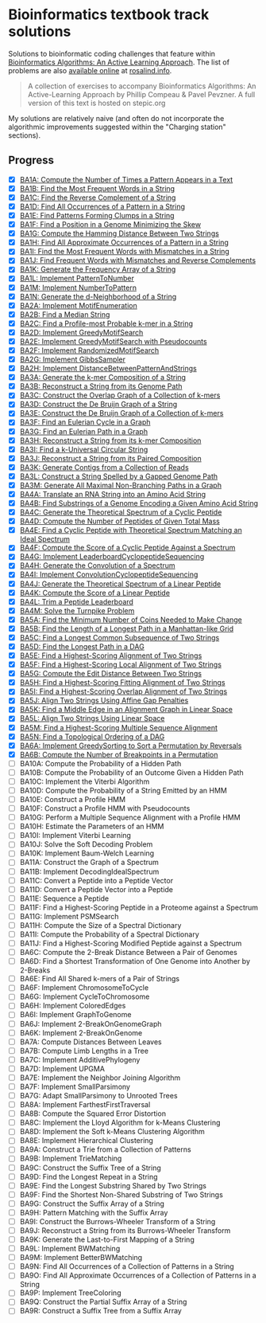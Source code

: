 # Bioinformatics textbook track solutions

Solutions to bioinformatic coding challenges that feature within [Bioinformatics
Algorithms: An Active Learning Approach]. The list of problems are also
[available online] at [rosalind.info].

> A collection of exercises to accompany Bioinformatics Algorithms: An
> Active-Learning Approach by Phillip Compeau & Pavel Pevzner. A full version of
> this text is hosted on stepic.org

My solutions are relatively naive (and often do not incorporate the algorithmic
improvements suggested within the "Charging station" sections).

[available online]: https://rosalind.info/problems/list-view/?location=bioinformatics-textbook-track
[Bioinformatics Algorithms: An Active Learning Approach]: https://www.bioinformaticsalgorithms.org/
[rosalind.info]: https://rosalind.info

## Progress

- [x] [BA1A: Compute the Number of Times a Pattern Appears in a Text](ba1a.py)
- [x] [BA1B: Find the Most Frequent Words in a String](ba1b.py)
- [x] [BA1C: Find the Reverse Complement of a String](ba1c.py)
- [x] [BA1D: Find All Occurrences of a Pattern in a String](ba1d.py)
- [x] [BA1E: Find Patterns Forming Clumps in a String](ba1e.py)
- [x] [BA1F: Find a Position in a Genome Minimizing the Skew](ba1f.py)
- [x] [BA1G: Compute the Hamming Distance Between Two Strings](ba1g.py)
- [x] [BA1H: Find All Approximate Occurrences of a Pattern in a String](ba1h.py)
- [x] [BA1I: Find the Most Frequent Words with Mismatches in a String](ba1i.py)
- [x] [BA1J: Find Frequent Words with Mismatches and Reverse Complements](ba1j.py)
- [x] [BA1K: Generate the Frequency Array of a String](ba1k.py)
- [x] [BA1L: Implement PatternToNumber](ba1l.py)
- [x] [BA1M: Implement NumberToPattern](ba1m.py)
- [x] [BA1N: Generate the d-Neighborhood of a String](ba1n.py)
- [x] [BA2A: Implement MotifEnumeration](ba2a.py)
- [x] [BA2B: Find a Median String](ba2b.py)
- [x] [BA2C: Find a Profile-most Probable k-mer in a String](ba2c.py)
- [x] [BA2D: Implement GreedyMotifSearch](ba2d.py)
- [x] [BA2E: Implement GreedyMotifSearch with Pseudocounts](ba2e.py)
- [x] [BA2F: Implement RandomizedMotifSearch](ba2f.py)
- [x] [BA2G: Implement GibbsSampler](ba2g.py)
- [x] [BA2H: Implement DistanceBetweenPatternAndStrings](ba2h.py)
- [x] [BA3A: Generate the k-mer Composition of a String](ba3a.py)
- [x] [BA3B: Reconstruct a String from its Genome Path](ba3b.py)
- [x] [BA3C: Construct the Overlap Graph of a Collection of k-mers](ba3c.py)
- [x] [BA3D: Construct the De Bruijn Graph of a String](ba3d.py)
- [x] [BA3E: Construct the De Bruijn Graph of a Collection of k-mers](ba3e.py)
- [x] [BA3F: Find an Eulerian Cycle in a Graph](ba3f.py)
- [x] [BA3G: Find an Eulerian Path in a Graph](ba3g.py)
- [x] [BA3H: Reconstruct a String from its k-mer Composition](ba3h.py)
- [x] [BA3I: Find a k-Universal Circular String](ba3i.py)
- [x] [BA3J: Reconstruct a String from its Paired Composition](ba3j.py)
- [x] [BA3K: Generate Contigs from a Collection of Reads](ba3k.py)
- [x] [BA3L: Construct a String Spelled by a Gapped Genome Path](ba3l.py)
- [x] [BA3M: Generate All Maximal Non-Branching Paths in a Graph](ba3m.py)
- [x] [BA4A: Translate an RNA String into an Amino Acid String](ba4a.py)
- [x] [BA4B: Find Substrings of a Genome Encoding a Given Amino Acid String](ba4b.py)
- [x] [BA4C: Generate the Theoretical Spectrum of a Cyclic Peptide](ba4c.py)
- [x] [BA4D: Compute the Number of Peptides of Given Total Mass](ba4d.py)
- [x] [BA4E: Find a Cyclic Peptide with Theoretical Spectrum Matching an Ideal Spectrum](ba4e.py)
- [x] [BA4F: Compute the Score of a Cyclic Peptide Against a Spectrum](ba4f.py)
- [x] [BA4G: Implement LeaderboardCyclopeptideSequencing](ba4g.py)
- [x] [BA4H: Generate the Convolution of a Spectrum](ba4h.py)
- [x] [BA4I: Implement ConvolutionCyclopeptideSequencing](ba4i.py)
- [x] [BA4J: Generate the Theoretical Spectrum of a Linear Peptide](ba4j.py)
- [x] [BA4K: Compute the Score of a Linear Peptide](ba4k.py)
- [x] [BA4L: Trim a Peptide Leaderboard](ba4l.py)
- [x] [BA4M: Solve the Turnpike Problem](ba4m.py)
- [x] [BA5A: Find the Minimum Number of Coins Needed to Make Change](ba5a.py)
- [x] [BA5B: Find the Length of a Longest Path in a Manhattan-like Grid](ba5b.py)
- [x] [BA5C: Find a Longest Common Subsequence of Two Strings](ba5c.py)
- [x] [BA5D: Find the Longest Path in a DAG](ba5d.py)
- [x] [BA5E: Find a Highest-Scoring Alignment of Two Strings](ba5e.py)
- [x] [BA5F: Find a Highest-Scoring Local Alignment of Two Strings](ba5f.py)
- [x] [BA5G: Compute the Edit Distance Between Two Strings](ba5g.py)
- [x] [BA5H: Find a Highest-Scoring Fitting Alignment of Two Strings](ba5h.py)
- [x] [BA5I: Find a Highest-Scoring Overlap Alignment of Two Strings](ba5i.py)
- [x] [BA5J: Align Two Strings Using Affine Gap Penalties](ba5j.py)
- [x] [BA5K: Find a Middle Edge in an Alignment Graph in Linear Space](ba5k.py)
- [x] [BA5L: Align Two Strings Using Linear Space](ba5l.py)
- [x] [BA5M: Find a Highest-Scoring Multiple Sequence Alignment](ba5m.py)
- [x] [BA5N: Find a Topological Ordering of a DAG](ba5n.py)
- [x] [BA6A: Implement GreedySorting to Sort a Permutation by Reversals](ba6a.py)
- [x] [BA6B: Compute the Number of Breakpoints in a Permutation](ba6b.py)
- [ ] BA10A: Compute the Probability of a Hidden Path
- [ ] BA10B: Compute the Probability of an Outcome Given a Hidden Path
- [ ] BA10C: Implement the Viterbi Algorithm
- [ ] BA10D: Compute the Probability of a String Emitted by an HMM
- [ ] BA10E: Construct a Profile HMM
- [ ] BA10F: Construct a Profile HMM with Pseudocounts
- [ ] BA10G: Perform a Multiple Sequence Alignment with a Profile HMM
- [ ] BA10H: Estimate the Parameters of an HMM
- [ ] BA10I: Implement Viterbi Learning
- [ ] BA10J: Solve the Soft Decoding Problem
- [ ] BA10K: Implement Baum-Welch Learning
- [ ] BA11A: Construct the Graph of a Spectrum
- [ ] BA11B: Implement DecodingIdealSpectrum
- [ ] BA11C: Convert a Peptide into a Peptide Vector
- [ ] BA11D: Convert a Peptide Vector into a Peptide
- [ ] BA11E: Sequence a Peptide
- [ ] BA11F: Find a Highest-Scoring Peptide in a Proteome against a Spectrum
- [ ] BA11G: Implement PSMSearch
- [ ] BA11H: Compute the Size of a Spectral Dictionary
- [ ] BA11I: Compute the Probability of a Spectral Dictionary
- [ ] BA11J: Find a Highest-Scoring Modified Peptide against a Spectrum
- [ ] BA6C: Compute the 2-Break Distance Between a Pair of Genomes
- [ ] BA6D: Find a Shortest Transformation of One Genome into Another by 2-Breaks
- [ ] BA6E: Find All Shared k-mers of a Pair of Strings
- [ ] BA6F: Implement ChromosomeToCycle
- [ ] BA6G: Implement CycleToChromosome
- [ ] BA6H: Implement ColoredEdges
- [ ] BA6I: Implement GraphToGenome
- [ ] BA6J: Implement 2-BreakOnGenomeGraph
- [ ] BA6K: Implement 2-BreakOnGenome
- [ ] BA7A: Compute Distances Between Leaves
- [ ] BA7B: Compute Limb Lengths in a Tree
- [ ] BA7C: Implement AdditivePhylogeny
- [ ] BA7D: Implement UPGMA
- [ ] BA7E: Implement the Neighbor Joining Algorithm
- [ ] BA7F: Implement SmallParsimony
- [ ] BA7G: Adapt SmallParsimony to Unrooted Trees
- [ ] BA8A: Implement FarthestFirstTraversal
- [ ] BA8B: Compute the Squared Error Distortion
- [ ] BA8C: Implement the Lloyd Algorithm for k-Means Clustering
- [ ] BA8D: Implement the Soft k-Means Clustering Algorithm
- [ ] BA8E: Implement Hierarchical Clustering
- [ ] BA9A: Construct a Trie from a Collection of Patterns
- [ ] BA9B: Implement TrieMatching
- [ ] BA9C: Construct the Suffix Tree of a String
- [ ] BA9D: Find the Longest Repeat in a String
- [ ] BA9E: Find the Longest Substring Shared by Two Strings
- [ ] BA9F: Find the Shortest Non-Shared Substring of Two Strings
- [ ] BA9G: Construct the Suffix Array of a String
- [ ] BA9H: Pattern Matching with the Suffix Array
- [ ] BA9I: Construct the Burrows-Wheeler Transform of a String
- [ ] BA9J: Reconstruct a String from its Burrows-Wheeler Transform
- [ ] BA9K: Generate the Last-to-First Mapping of a String
- [ ] BA9L: Implement BWMatching
- [ ] BA9M: Implement BetterBWMatching
- [ ] BA9N: Find All Occurrences of a Collection of Patterns in a String
- [ ] BA9O: Find All Approximate Occurrences of a Collection of Patterns in a String
- [ ] BA9P: Implement TreeColoring
- [ ] BA9Q: Construct the Partial Suffix Array of a String
- [ ] BA9R: Construct a Suffix Tree from a Suffix Array
